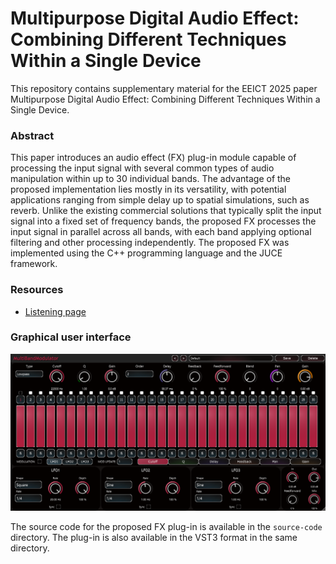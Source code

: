 # Multipurpose Digital Audio Effect: Combining Different Techniques Within a Single Device
This repository contains supplementary material for the EEICT 2025 paper Multipurpose Digital Audio Effect: Combining Different Techniques Within a Single Device.

### Abstract
This paper introduces an audio effect (FX) plug-in module capable of processing the input signal with several common types of audio manipulation within up to 30 individual bands. The advantage of the proposed implementation lies mostly in its versatility, with potential applications ranging from simple delay up to spatial simulations, such as reverb. Unlike the existing commercial solutions that typically split the input signal into a fixed set of frequency bands, the proposed FX processes the input signal in parallel across all bands, with each band applying optional filtering and other processing independently. The proposed FX was implemented using the C++ programming language and the JUCE framework.

### Resources
- [Listening page](https://david-leitgeb.github.io/multipurpose-dfx)

### Graphical user interface
![Graphical interface of the proposed FX plug-in](/docs/png/fig_plugin_gui.png)


The source code for the proposed FX plug-in is available in the ```source-code``` directory. The plug-in is also available in the VST3 format in the same directory.

